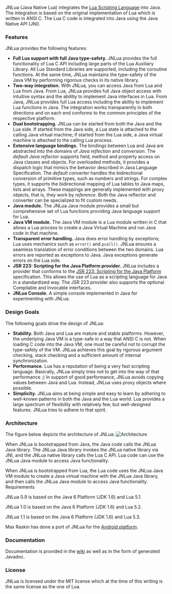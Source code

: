 JNLua (Java Native Lua) integrates the [Lua Scripting Language](http://www.lua.org/) into Java. The integration is based on the original implementation of Lua which is written in ANSI C. The Lua C code is integrated into Java using the Java Native API (JNI).

### Features ###

JNLua provides the following features:

- **Full Lua support with full Java type-safety.** JNLua provides the full functionality of Lua C API including large parts of the Lua Auxiliary Library. All Lua Standard Libraries are supported, including the coroutine functions. At the same time, JNLua maintains the type-safety of the Java VM by performing rigorous checks in its native library.
- **Two-way integration.** With JNLua, you can access Java from Lua and Lua from Java. From Lua, JNLua provides full Java object access with intuitive syntax and the abilitiy to implement Java interfaces in Lua. From Java, JNLua provides full Lua access including the ability to implement Lua functions in Java. The integration works transparently in both directions and on each end conforms to the common principles of the respective platform.
- **Dual bootstrapping.** JNLua can be started from both the Java and the Lua side. If started from the Java side, a Lua state is attached to the calling Java virtual machine; if started from the Lua side, a Java virtual machine is attached to the calling Lua process.
- **Extensive language bindings.** The bindings between Lua and Java are abstracted into the domains of *Java reflection* and *conversion*. The *default Java reflector* supports field, method and property access on Java classes and objects. For overloaded methods, it provides a dispatch logic that mimics the behavior described in Java Language Specification. The *default converter* handles the bidirectional conversion of primitive types, such as numbers and strings. For complex types, it supports the bidirectional mapping of Lua tables to Java maps, lists and arrays. These mappings are generally implemented with proxy objects, that is, they work by *reference*. Both the Java reflector and converter can be specialized to fit custom needs.
- **Java module.** The JNLua Java module provides a small but comprehensive set of Lua functions providing Java language support for Lua.
- **Java VM module.** The Java VM module is a Lua module written in C that allows a Lua process to create a Java Virtual Machine and run Java code in that machine.
- **Transparent error handling.** Java does error handling by exceptions; Lua uses mechanics such as `error()` and `pcall()`. JNLua ensures a seamless translation of error conditions between the two domains. Lua errors are reported as exceptions to Java. Java exceptions generate errors on the Lua side.
- **JSR 223: Scripting for the Java Platform provider.** JNLua includes a provider that conforms to the [JSR 223: Scripting for the Java Platform](http://www.jcp.org/en/jsr/detail?id=223) specification. This allows the use of Lua as a scripting language for Java in a standardized way. The JSR 223 provider also supports the optional Compilable and Invocable interfaces.
- **JNLua Console.** A simple console implemented in Java for experimenting with JNLua. 


### Design Goals ###

The following goals drive the design of JNLua:

- **Stability.** Both Java and Lua are mature and stable platforms. However, the underlying Java VM is a type-safe in a way that ANSI C is not. When loading C code into the Java VM, one must be careful not to corrupt the type-safety of the VM. JNLua achieves this goal by rigorous argument checking, stack checking and a sufficient amount of internal synchronization.
- **Performance.** Lua has a reputation of being a very fast scripting language. Basically, JNLua simply tries not to get into the way of that performance ;) In support of good performance, JNLua avoids copying values between Java and Lua. Instead, JNLua uses proxy objects where possible.
- **Simplicity.** JNLua aims at being simple and easy to learn by adhering to well-known patterns in both the Java and the Lua world. Lua provides a large spectrum of flexibility with relatively few, but well-designed features. JNLua tries to adhere to that spirit. 


### Architecture ###

The figure below depicts the architecture of JNLua:
![Architecture](http://jnlua.googlecode.com/svn/wiki/Architecture.png)

When JNLua is bootstrapped from Java, the Java code calls the JNLua Java library. The JNLua Java library invokes the JNLua native library via JNI, and the JNLua native library calls the Lua C API. Lua code can use the JNLua Java module to access Java functionality.

When JNLua is bootstrapped from Lua, the Lua code uses the JNLua Java VM module to create a Java virtual machine with the JNLua Java library, and then calls the JNLua Java module to access Java functionality.
Requirements

JNLua 0.9 is based on the Java 6 Platform (JDK 1.6) and Lua 5.1.

JNLua 1.0 is based on the Java 6 Platform (JDK 1.6) and Lua 5.2.

JNLua 1.1 is based on the Java 6 Platform (JDK 1.6) and Lua 5.3.

Max Raskin has done a port of JNLua for the [Android platform](https://code.google.com/p/jnlua-android).

### Documentation ###

Documentation is provided in the [wiki](https://github.com/Antag99/jnlua/wiki/) as well as in the form of generated Javadoc.

### License ###

JNLua is licensed under the MIT license which at the time of this writing is the same license as the one of Lua. 
